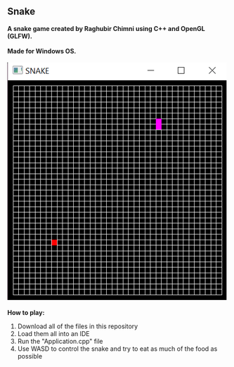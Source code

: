 ## Snake


**A snake game created by Raghubir Chimni using C++ and OpenGL (GLFW).<br /><br />Made for Windows OS.<br /><br />**
![alt text](https://github.com/RaghubirChimni/Snake/blob/master/Snake%20Picture.PNG)
**<br /><br />How to play:** 
1. Download all of the files in this repository
2. Load them all into an IDE
3. Run the "Application.cpp" file
4. Use WASD to control the snake and try to eat as much of the food as possible
